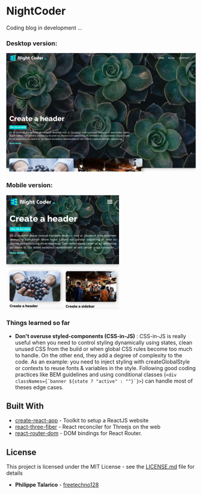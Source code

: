# NightCoder

Coding blog in development ... 

### Desktop version:
<img src="https://github.com/freetechno128/nightcoder/raw/master/preview.png" width="700">

### Mobile version:
<img src="https://github.com/freetechno128/nightcoder/raw/master/preview_mobile.png" width="300px">


### Things learned so far

* **Don't overuse styled-components (CSS-in-JS)** : CSS-in-JS is really useful when you need to control styling dynamically using states, clean unused CSS from the build or when global CSS rules become too much to handle. On the other end, they add a degree of complexity to the code. As an example: you need to inject styling with createGlobalStyle or contexts to reuse fonts & variables in the style. Following good coding practices like BEM guidelines and using conditional classes (``<div classNames={`banner ${state ? "active" : ""}`}>``) can handle most of theses edge cases.

## Built With

* [create-react-app](https://github.com/facebook/create-react-app) - Toolkit to setup a ReactJS website
* [react-three-fiber](https://github.com/react-spring/react-three-fiber) -  React reconciler for Threejs on the web
* [react-router-dom](https://www.npmjs.com/package/react-router-dom) - DOM bindings for React Router.



## License

This project is licensed under the MIT License - see the [LICENSE.md](LICENSE.md) file for details

* **Philippe Talarico** - [freetechno128](https://github.com/freetechno128)
